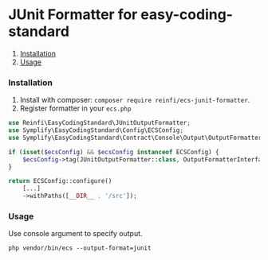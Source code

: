 # JUnit Formatter for easy-coding-standard

1. [Installation](#installation)
2. [Usage](#usage)

### Installation

1. Install with composer: `composer require reinfi/ecs-junit-formatter`.
2. Register formatter in your `ecs.php`

```php
use Reinfi\EasyCodingStandard\JUnitOutputFormatter;
use Symplify\EasyCodingStandard\Config\ECSConfig;
use Symplify\EasyCodingStandard\Contract\Console\Output\OutputFormatterInterface;

if (isset($ecsConfig) && $ecsConfig instanceof ECSConfig) {
    $ecsConfig->tag(JUnitOutputFormatter::class, OutputFormatterInterface::class);
}

return ECSConfig::configure()
    [...]
    ->withPaths([__DIR__ . '/src']);
```

### Usage

Use console argument to specify output.

```
php vendor/bin/ecs --output-format=junit
```
